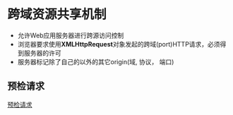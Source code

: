 # 跨域资源共享机制

- 允许Web应用服务器进行跨源访问控制
- 浏览器要求使用**XMLHttpRequest**对象发起的跨域(port)HTTP请求，必须得到服务器的许可
- 服务器标记除了自己的以外的其它origin(域, 协议， 端口)

## 预检请求 

[预检请求](Http_CORS_Preflighted_Requests.md)
